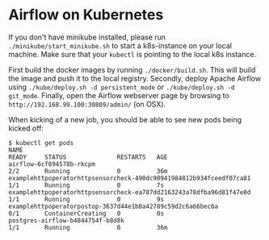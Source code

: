 <!--
Licensed to the Apache Software Foundation (ASF) under one
or more contributor license agreements.  See the NOTICE file
distributed with this work for additional information
regarding copyright ownership.  The ASF licenses this file
to you under the Apache License, Version 2.0 (the
"License"); you may not use this file except in compliance
with the License.  You may obtain a copy of the License at

  http://www.apache.org/licenses/LICENSE-2.0

Unless required by applicable law or agreed to in writing,
software distributed under the License is distributed on an
"AS IS" BASIS, WITHOUT WARRANTIES OR CONDITIONS OF ANY
KIND, either express or implied.  See the License for the
specific language governing permissions and limitations
under the License.
-->

# Airflow on Kubernetes

If you don't have minikube installed, please run `./minikube/start_minikube.sh`
to start a k8s-instance on your local machine. Make sure that your `kubectl` is
pointing to the local k8s instance.

First build the docker images by running `./docker/build.sh`. This will build
the image and push it to the local registry.
Secondly, deploy Apache Airflow using `./kube/deploy.sh -d persistent_mode` or
`./kube/deploy.sh -d git_mode`.
Finally, open the Airflow webserver
page by browsing to `http://192.168.99.100:30809/admin/` (on OSX).

When kicking of a new job, you should be able to see new pods being kicked off:
```
$ kubectl get pods
NAME                                                                  READY     STATUS              RESTARTS   AGE
airflow-6cf894578b-rkcpm                                              2/2       Running             0          36m
examplehttpoperatorhttpsensorcheck-490dc90941984812b934fceedf07ca81   1/1       Running             0          7s
examplehttpoperatorhttpsensorcheck-ea787dd2163243a78dfba96d81f47e0d   1/1       Running             0          9s
examplehttpoperatorpostop-3637d44e1b8a42789c59d2c6a66bec6a            0/1       ContainerCreating   0          0s
postgres-airflow-b4844754f-b8d8k                                      1/1       Running             0          36m
```
